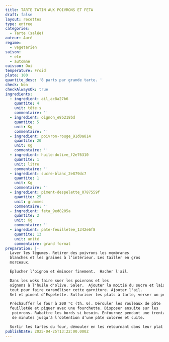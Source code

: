 ```yaml
---
title: TARTE TATIN AUX POIVRONS ET FETA
draft: false
layout: recettes
type: entree
categories:
  - Tarte (salée)
auteur: Auré
regime:
  - vegetarien
saison:
  - ete
  - automne
cuisson: Oui
temperature: Froid
plate: 100
quantite_desc: '8 parts par grande tarte. '
check: Non
checkAlwaysOk: true
ingredients:
  - ingredient: ail_ac8a27b6
    quantite: 4
    unit: tête·s
    commentaire: ''
  - ingredient: oignon_e8b218bd
    quantite: 5
    unit: Kg
    commentaire: ''
  - ingredient: poivron-rouge_91d0a814
    quantite: 20
    unit: Kg
    commentaire: ''
  - ingredient: huile-dolive_f2e76310
    quantite: 1
    unit: litre
    commentaire: ''
  - ingredient: sucre-blanc_2e879dc7
    quantite: 1
    unit: Kg
    commentaire: ''
  - ingredient: piment-despelette_0787559f
    quantite: 25
    unit: grammes
    commentaire: ''
  - ingredient: feta_9ed8205a
    quantite: 2
    unit: Kg
    commentaire: ''
  - ingredient: pate-feuilletee_1342e6f8
    quantite: 13
    unit: unité
    commentaire: grand format
preparation: |-
  Laver les légumes. Retirer des poivrons les membranes 
  blanches et les graines à l’intérieur. Les tailler en gros 
  morceaux.

  Éplucher l’oignon et émincer finement.  Hacher l'ail.

  Dans les woks faire suer les poivrons et les 
  oignons à l'huile d'olive. Saler.  Ajouter la moitié du sucre et laisser cuire le 
  tout pour faire caraméliser cette garniture. Ajouter l'ail.
  Sel et piment d’Espelette. Sulfuriser les plats à tarte, verser un peu de sucre au fond et disposer les légumes. 

  Préchauffer le four à 200 °C (th. 6). Dérouler les rouleaux de pâte 
  feuilletée et piquer avec une fourchette. Disposer ensuite sur les
   poivrons. Rabattre les bords si besoin. Enfournez pendant une trentaine
   de minutes jusqu’à l’obtention d’une pâte colorée et cuite. 

  Sortir les tartes du four, démouler en les retournant dans leur plat de service et parsemer de feta émiettée.  Un délice.
publishDate: 2025-04-25T13:22:00.000Z
---
```

